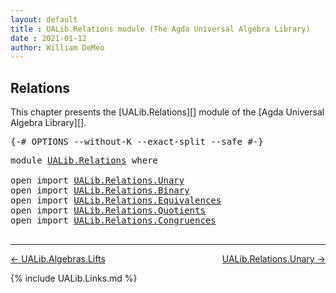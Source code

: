 ```yaml
---
layout: default
title : UALib.Relations module (The Agda Universal Algebra Library)
date : 2021-01-12
author: William DeMeo
---
```


## <a id="relations">Relations</a>

This chapter presents the [UALib.Relations][] module of the [Agda Universal Algebra Library][].

<pre class="Agda">
<a id="286" class="Symbol">{-#</a> <a id="290" class="Keyword">OPTIONS</a> <a id="298" class="Pragma">--without-K</a> <a id="310" class="Pragma">--exact-split</a> <a id="324" class="Pragma">--safe</a> <a id="331" class="Symbol">#-}</a>
</pre>

<pre class="Agda">
<a id="360" class="Keyword">module</a> <a id="367" href="UALib.Relations.html" class="Module">UALib.Relations</a> <a id="383" class="Keyword">where</a>

<a id="390" class="Keyword">open</a> <a id="395" class="Keyword">import</a> <a id="402" href="UALib.Relations.Unary.html" class="Module">UALib.Relations.Unary</a>
<a id="424" class="Keyword">open</a> <a id="429" class="Keyword">import</a> <a id="436" href="UALib.Relations.Binary.html" class="Module">UALib.Relations.Binary</a>
<a id="459" class="Keyword">open</a> <a id="464" class="Keyword">import</a> <a id="471" href="UALib.Relations.Equivalences.html" class="Module">UALib.Relations.Equivalences</a>
<a id="500" class="Keyword">open</a> <a id="505" class="Keyword">import</a> <a id="512" href="UALib.Relations.Quotients.html" class="Module">UALib.Relations.Quotients</a>
<a id="538" class="Keyword">open</a> <a id="543" class="Keyword">import</a> <a id="550" href="UALib.Relations.Congruences.html" class="Module">UALib.Relations.Congruences</a>

</pre>

-------------------------------------

[← UALib.Algebras.Lifts](UALib.Algebras.Lifts.html)
<span style="float:right;">[UALib.Relations.Unary →](UALib.Relations.Unary.html)</span>

{% include UALib.Links.md %}
